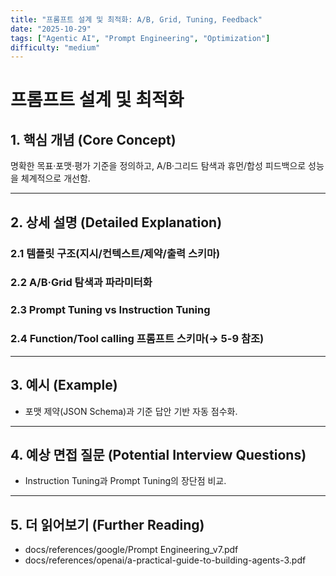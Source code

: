 ```yaml
---
title: "프롬프트 설계 및 최적화: A/B, Grid, Tuning, Feedback"
date: "2025-10-29"
tags: ["Agentic AI", "Prompt Engineering", "Optimization"]
difficulty: "medium"
---
```


# 프롬프트 설계 및 최적화

## 1. 핵심 개념 (Core Concept)

명확한 목표·포맷·평가 기준을 정의하고, A/B·그리드 탐색과 휴먼/합성 피드백으로 성능을 체계적으로 개선함.

---

## 2. 상세 설명 (Detailed Explanation)

### 2.1 템플릿 구조(지시/컨텍스트/제약/출력 스키마)
### 2.2 A/B·Grid 탐색과 파라미터화
### 2.3 Prompt Tuning vs Instruction Tuning
### 2.4 Function/Tool calling 프롬프트 스키마(→ 5-9 참조)

---

## 3. 예시 (Example)

- 포맷 제약(JSON Schema)과 기준 답안 기반 자동 점수화.

---

## 4. 예상 면접 질문 (Potential Interview Questions)

- Instruction Tuning과 Prompt Tuning의 장단점 비교.

---

## 5. 더 읽어보기 (Further Reading)

- docs/references/google/Prompt Engineering_v7.pdf
- docs/references/openai/a-practical-guide-to-building-agents-3.pdf

